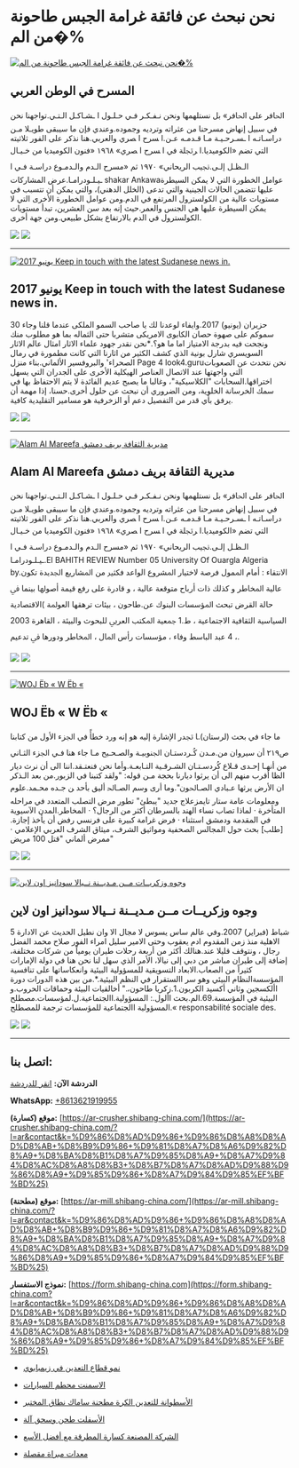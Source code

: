 # نحن نبحث عن فائقة غرامة الجبس طاحونة من الم�%

<a href="https://swt.shibang-china.com/?l=ar&img&k=%D9%86%D8%AD%D9%86+%D9%86%D8%A8%D8%AD%D8%AB+%D8%B9%D9%86+%D9%81%D8%A7%D8%A6%D9%82%D8%A9+%D8%BA%D8%B1%D8%A7%D9%85%D8%A9+%D8%A7%D9%84%D8%AC%D8%A8%D8%B3+%D8%B7%D8%A7%D8%AD%D9%88%D9%86%D8%A9+%D9%85%D9%86+%D8%A7%D9%84%D9%85%EF%BF%BD%25" target="_blank">![نحن نبحث عن فائقة غرامة الجبس طاحونة من الم�%](http://static.shibang-china.com/all-800x300/275.jpg)</a>

## المسرح في الوطن العربي
اﳊﺎﻓﺮ ﻋﻠﻰ اﳊﺎﻓﺮ» ﺑﻞ ﻧﺴﺘﻠﻬﻤﻬﺎ وﻧﺤﻦ ﻧـﻔـﻜـﺮ ﻓـﻲ ﺣـﻠـﻮل ا ـﺸـﺎﻛـﻞ اﻟـﺘـﻲ.ﺗﻮاﺟﻬﻨﺎ ﻧﺤﻦ ﻓﻲ ﺳﺒﻴﻞ إﻧﻬﺎض ﻣﺴﺮﺣﻨﺎ ﻣﻦ ﻋﺜﺮاﺗﻪ وﺗﺮدﻳﻪ وﺟﻤﻮده.وﻋﻨﺪي ﻓﺈن ﻣﺎ ﺳﻴﺒﻘﻰ ﻃﻮﻳـﻼ ﻣـﻦ دراﺳـﺎﺗـﻪ ا ـﺴـﺮﺣـﻴـﺔ ﻣـﺎ ﻗـﺪﻣـﻪ ﻋـﻦ.ا ﺴﺮح ا ﺼﺮي واﻟﻌﺮﺑﻲ.ﻫﻨﺎ ﻧﺬﻛﺮ ﻋﻠﻰ اﻟﻔﻮر ﺛﻼﺛﻴﺘﻪ اﻟﺘﻲ ﺗﻀﻢ «اﻟﻜﻮﻣﻴﺪﻳﺎ.ا ﺮﲡﻠﺔ ﻓﻲ ا ﺴﺮح ا ﺼﺮي» ١٩٦٨ «ﻓﻨﻮن اﻟﻜﻮﻣﻴﺪﻳﺎ ﻣﻦ ﺧـﻴـﺎل اﻟـﻈـﻞ إﻟـﻰ.ﳒﻴﺐ اﻟﺮﻳﺤﺎﻧﻲ» ١٩٧٠ ﺛﻢ «ﻣﺴﺮح اﻟـﺪم واﻟـﺪﻣـﻮع دراﺳـﺔ ﻓـﻲ ا ـﻴـﻠـﻮدراﻣـﺎ.عرض المشاركات shakar Ankawaعوامل الخطورة التي لا يمكن السيطرة عليها تتضمن الحالات الجينية والتي تدعى (الخلل الدهني)، والتي يمكن أن تتسبب في مستويات عالية من الكولسترول المرتفع في الدم.ومن عوامل الخطورة الأخرى التي لا يمكن السيطرة عليها هي الجنس والعمر.حيث إنه بعد سن العشرين، تبدأ مستويات الكولسترول في الدم بالارتفاع بشكل طبيعي.ومن جهة أخرى.


<a href="https://whatsapp.shibangsoft.com/WhatsApp.php" target="_blank" title="WhatsApp">![](http://static.shibang-china.com/icon/whatsapp.png)</a> <a href="https://swt.shibang-china.com/?l=ar&icon&k=%D9%86%D8%AD%D9%86+%D9%86%D8%A8%D8%AD%D8%AB+%D8%B9%D9%86+%D9%81%D8%A7%D8%A6%D9%82%D8%A9+%D8%BA%D8%B1%D8%A7%D9%85%D8%A9+%D8%A7%D9%84%D8%AC%D8%A8%D8%B3+%D8%B7%D8%A7%D8%AD%D9%88%D9%86%D8%A9+%D9%85%D9%86+%D8%A7%D9%84%D9%85%EF%BF%BD%25" target="_blank">![](http://static.shibang-china.com/icon/chat-ar.png)</a>

---

<a href="https://swt.shibang-china.com/?l=ar&img&k=%D9%86%D8%AD%D9%86+%D9%86%D8%A8%D8%AD%D8%AB+%D8%B9%D9%86+%D9%81%D8%A7%D8%A6%D9%82%D8%A9+%D8%BA%D8%B1%D8%A7%D9%85%D8%A9+%D8%A7%D9%84%D8%AC%D8%A8%D8%B3+%D8%B7%D8%A7%D8%AD%D9%88%D9%86%D8%A9+%D9%85%D9%86+%D8%A7%D9%84%D9%85%EF%BF%BD%25" target="_blank">![يونيو 2017 Keep in touch with the latest Sudanese news in.](http://static.shibang-china.com/all-800x300/1169.jpg)</a>

## يونيو 2017 Keep in touch with the latest Sudanese news in.
30 حزيران (يونيو) 2017.وايفاء لوعدنا لك يا صاحب السمو الملكى عندما قلنا وجاء سموكم على صهوة حصان الكابوى الامريكى متشربا حتى الثماله بما هو مطلوب منك ونجحت فيه بدرجة الامتياز اما ما هو؟.*نحن نقدر جهود علماء الاثار امثال عالم الاثار السويسري شارل بونية الذي كشف الكثير من اثارنا التي كانت مطمورة في رمال الصحراء&#39; والبروفسير الألماني.بناء منزل Page 4 look4.guruنحن نتحدث عن الصعوبات التي واجهتها عند الاتصال العناصر الهيكلية الأخرى على الجدران التي يسهل اختراقها.السحابات &quot;الكلاسيكية&quot;، وغالبا ما يصبح عديم الفائدة لا يتم الاحتفاظ بها في سمك الخرسانة الخلوية، ومن الضروري أن نبحث عن حلول أخرى.حسنا، إذا مهمة أن يرفق بأي قدر من التفصيل دعم أو الزخرفية هو مسامير التقليدية كافية.


<a href="https://whatsapp.shibangsoft.com/WhatsApp.php" target="_blank" title="WhatsApp">![](http://static.shibang-china.com/icon/whatsapp.png)</a> <a href="https://swt.shibang-china.com/?l=ar&icon&k=%D9%86%D8%AD%D9%86+%D9%86%D8%A8%D8%AD%D8%AB+%D8%B9%D9%86+%D9%81%D8%A7%D8%A6%D9%82%D8%A9+%D8%BA%D8%B1%D8%A7%D9%85%D8%A9+%D8%A7%D9%84%D8%AC%D8%A8%D8%B3+%D8%B7%D8%A7%D8%AD%D9%88%D9%86%D8%A9+%D9%85%D9%86+%D8%A7%D9%84%D9%85%EF%BF%BD%25" target="_blank">![](http://static.shibang-china.com/icon/chat-ar.png)</a>

---

<a href="https://swt.shibang-china.com/?l=ar&img&k=%D9%86%D8%AD%D9%86+%D9%86%D8%A8%D8%AD%D8%AB+%D8%B9%D9%86+%D9%81%D8%A7%D8%A6%D9%82%D8%A9+%D8%BA%D8%B1%D8%A7%D9%85%D8%A9+%D8%A7%D9%84%D8%AC%D8%A8%D8%B3+%D8%B7%D8%A7%D8%AD%D9%88%D9%86%D8%A9+%D9%85%D9%86+%D8%A7%D9%84%D9%85%EF%BF%BD%25" target="_blank">![Alam Al Mareefa مديرية الثقافة بريف دمشق](http://static.shibang-china.com/all-800x300/63.jpg)</a>

## Alam Al Mareefa مديرية الثقافة بريف دمشق
اﳊﺎﻓﺮ ﻋﻠﻰ اﳊﺎﻓﺮ» ﺑﻞ ﻧﺴﺘﻠﻬﻤﻬﺎ وﻧﺤﻦ ﻧـﻔـﻜـﺮ ﻓـﻲ ﺣـﻠـﻮل ا ـﺸـﺎﻛـﻞ اﻟـﺘـﻲ.ﺗﻮاﺟﻬﻨﺎ ﻧﺤﻦ ﻓﻲ ﺳﺒﻴﻞ إﻧﻬﺎض ﻣﺴﺮﺣﻨﺎ ﻣﻦ ﻋﺜﺮاﺗﻪ وﺗﺮدﻳﻪ وﺟﻤﻮده.وﻋﻨﺪي ﻓﺈن ﻣﺎ ﺳﻴﺒﻘﻰ ﻃﻮﻳـﻼ ﻣـﻦ دراﺳـﺎﺗـﻪ ا ـﺴـﺮﺣـﻴـﺔ ﻣـﺎ ﻗـﺪﻣـﻪ ﻋـﻦ.ا ﺴﺮح ا ﺼﺮي واﻟﻌﺮﺑﻲ.ﻫﻨﺎ ﻧﺬﻛﺮ ﻋﻠﻰ اﻟﻔﻮر ﺛﻼﺛﻴﺘﻪ اﻟﺘﻲ ﺗﻀﻢ «اﻟﻜﻮﻣﻴﺪﻳﺎ.ا ﺮﲡﻠﺔ ﻓﻲ ا ﺴﺮح ا ﺼﺮي» ١٩٦٨ «ﻓﻨﻮن اﻟﻜﻮﻣﻴﺪﻳﺎ ﻣﻦ ﺧـﻴـﺎل اﻟـﻈـﻞ إﻟـﻰ.ﳒﻴﺐ اﻟﺮﻳﺤﺎﻧﻲ» ١٩٧٠ ﺛﻢ «ﻣﺴﺮح اﻟـﺪم واﻟـﺪﻣـﻮع دراﺳـﺔ ﻓـﻲ ا ـﻴـﻠـﻮدراﻣـﺎ.El BAHITH REVIEW Number 05 University Of Ouargla Algeria by.ﺍﻻﻧﺘﻘﺎﺀ : ﺃﻣﺎﻡ ﺍﳌﻤﻮﻝ ﻓﺮﺻﺔ ﻻﺧﺘﻴﺎﺭ ﺍﳌﺸﺮﻭﻉ ﺍﻟﻮﺍﻋﺪ ﻓﻜﺜﲑ ﻣﻦ ﺍﳌﺸﺎﺭﻳﻊ ﺍﳉﺪﻳﺪﺓ ﺗﻜﻮﻥ ﻋﺎﻟﻴﺔ ﺍﳌﺨﺎﻃﺮ ﻭ ﻛﺬﻟﻚ ﺫﺍﺕ ﺃﺭﺑﺎﺡ ﻣﺘﻮﻗﻌﺔ ﻋﺎﻟﻴﺔ ، ﻭ ﻗﺎﺩﺭﺓ ﻋﻠﻰ ﺭﻓﻊ ﻗﻴﻤﺔ ﺃﺻﻮﳍﺎ ﺑﻴﻨﻤﺎ ﰲ ﺣﺎﻟﺔ ﺍﻟﻘﺮﺽ ﺗﺒﺤﺚ ﺍﳌﺆﺳﺴﺎﺕ ﺍﻟﺒﻨﻮﻙ ﻋﻦ.ﻃﺎﺣﻮﻥ ، ﺑﻴﺌﺎﺕ ﺗﺮﻫﻘﻬﺎ ﺍﻟﻌﻮﳌﺔ )ﺍﻻﻗﺘﺼﺎﺩﻳﺔ ﺍﻟﺴﻴﺎﺳﻴﺔ ﺍﻟﺜﻘﺎﻓﻴﺔ ﺍﻻﺟﺘﻤﺎﻋﻴﺔ ، ﻁ.1 ﲨﻌﻴﺔ ﺍﳌﻜﺘﺐ ﺍﻟﻌﺮﰊ ﻟﻠﺒﺤﻮﺙ ﻭﺍﻟﺒﻴﺌﺔ ، ﺍﻟﻘﺎﻫﺮﺓ 2003 ، 4 ﻋﺒﺪ ﺍﻟﺒﺎﺳﻂ ﻭﻓﺎﺀ ، ﻣﺆﺳﺴﺎﺕ ﺭﺃﺱ ﺍﳌﺎﻝ ، ﺍﳌﺨﺎﻃﺮ ﻭﺩﻭﺭﻫﺎ ﰲ ﺗﺪﻋﻴﻢ.


<a href="https://whatsapp.shibangsoft.com/WhatsApp.php" target="_blank" title="WhatsApp">![](http://static.shibang-china.com/icon/whatsapp.png)</a> <a href="https://swt.shibang-china.com/?l=ar&icon&k=%D9%86%D8%AD%D9%86+%D9%86%D8%A8%D8%AD%D8%AB+%D8%B9%D9%86+%D9%81%D8%A7%D8%A6%D9%82%D8%A9+%D8%BA%D8%B1%D8%A7%D9%85%D8%A9+%D8%A7%D9%84%D8%AC%D8%A8%D8%B3+%D8%B7%D8%A7%D8%AD%D9%88%D9%86%D8%A9+%D9%85%D9%86+%D8%A7%D9%84%D9%85%EF%BF%BD%25" target="_blank">![](http://static.shibang-china.com/icon/chat-ar.png)</a>

---

<a href="https://swt.shibang-china.com/?l=ar&img&k=%D9%86%D8%AD%D9%86+%D9%86%D8%A8%D8%AD%D8%AB+%D8%B9%D9%86+%D9%81%D8%A7%D8%A6%D9%82%D8%A9+%D8%BA%D8%B1%D8%A7%D9%85%D8%A9+%D8%A7%D9%84%D8%AC%D8%A8%D8%B3+%D8%B7%D8%A7%D8%AD%D9%88%D9%86%D8%A9+%D9%85%D9%86+%D8%A7%D9%84%D9%85%EF%BF%BD%25" target="_blank">![WOJ Ëb « W Ëb «](http://static.shibang-china.com/all-800x300/186.jpg)</a>

## WOJ Ëb « W Ëb «
ﻣﺎ ﺟﺎء ﻓﻲ ﺑﺤﺚ (ﻟﺮﺳﺘﺎن).ﺎ ﲡﺪر اﻹﺷﺎرة إﻟﻴﻪ ﻫﻮ إﻧﻪ ورد ﺧﻄﺄً ﻓﻲ اﳉﺰء اﻷول ﻣﻦ ﻛﺘﺎﺑﻨﺎ ص٢١٩ أن ﺳﻴﺮوان ﻣﻦ.ﻣـﺪن ﻛُـﺮدﺳﺘـﺎن اﳉﻨﻮﺑﻴـﺔ واﻟﺼـﺤـﻴﺢ ﻣـﺎ ﺟﺎء ﻫﻨﺎ ﻓـﻲ اﳉﺰء اﻟﺜـﺎﻧﻲ ﻣﻦ أﻧﻬـﺎ إﺣـﺪى ﻗـﻼع ﻛُﺮدﺳـﺘـﺎن اﻟﺸـﺮﻗـﻴﺔ اﻟﺘـﺎﺑﻌـﺔ.وأﻣﺎ ﻧﺤﻦ ﻓﻨﻌﺘـﻘﺪ.اﻧﻨﺎ اﻟﻰ أن ﻧﺮث دﻳﺎر اﻟﻈﺎ أﻗﺮب ﻣﻨﻬﻢ اﻟﻰ أن ﻳﺮﺛﻮا دﻳﺎرﻧﺎ ﺑﺤﺠﺔ ﻣـﻦ ﻗﻮﻟﻪ: &quot;وﻟﻘﺪ ﻛﺘﺒﻨﺎ ﻓﻲ اﻟﺰﺑﻮر.ﻣﻦ ﺑﻌﺪ اﻟـﺬﻛﺮ ان اﻷرض ﻳﺮﺛﻬﺎ ﻋـﺒﺎدي اﻟﺼـﺎﳊﻮن&quot;.وﻣﺎ أرى وﺳﻢ اﻟﺼـﺎﳊ أﻟﻴﻖ ﺑﺄﺣﺪ ﻦ ﺟـﺪه ﻣﺤـﻤﺪ.علوم ومعلومات عامة ستار تايمزعلاج جديد &quot;يبطئ&quot; تطور مرض التصلب المتعدد في مراحله المتأخرة &middot; لماذا تصاب نساء الهند بالسرطان أكثر من الرجال؟ &middot; المخاطر.المدن الآسيوية في المقدمة ودمشق استثناء &middot; فرض غرامة كبيرة على فرنسي رفض أن يأخذ إجازة.[طلب] بحث حول المجالس الصحفية ومواثيق الشرف، ميثاق الشرف العربي الإعلامي &middot; ممرض ألماني &quot;قتل 100 مريض&quot;


<a href="https://whatsapp.shibangsoft.com/WhatsApp.php" target="_blank" title="WhatsApp">![](http://static.shibang-china.com/icon/whatsapp.png)</a> <a href="https://swt.shibang-china.com/?l=ar&icon&k=%D9%86%D8%AD%D9%86+%D9%86%D8%A8%D8%AD%D8%AB+%D8%B9%D9%86+%D9%81%D8%A7%D8%A6%D9%82%D8%A9+%D8%BA%D8%B1%D8%A7%D9%85%D8%A9+%D8%A7%D9%84%D8%AC%D8%A8%D8%B3+%D8%B7%D8%A7%D8%AD%D9%88%D9%86%D8%A9+%D9%85%D9%86+%D8%A7%D9%84%D9%85%EF%BF%BD%25" target="_blank">![](http://static.shibang-china.com/icon/chat-ar.png)</a>

---

<a href="https://swt.shibang-china.com/?l=ar&img&k=%D9%86%D8%AD%D9%86+%D9%86%D8%A8%D8%AD%D8%AB+%D8%B9%D9%86+%D9%81%D8%A7%D8%A6%D9%82%D8%A9+%D8%BA%D8%B1%D8%A7%D9%85%D8%A9+%D8%A7%D9%84%D8%AC%D8%A8%D8%B3+%D8%B7%D8%A7%D8%AD%D9%88%D9%86%D8%A9+%D9%85%D9%86+%D8%A7%D9%84%D9%85%EF%BF%BD%25" target="_blank">![وجوه وزكريــات مــن مـديــنة نــيالا سودانيز اون لاين](http://static.shibang-china.com/all-800x300/166.jpg)</a>

## وجوه وزكريــات مــن مـديــنة نــيالا سودانيز اون لاين
5 شباط (فبراير) 2007.وفي عالم ساس يسوس لا مجال الا وان نطيل الحديث عن الادارة الاهلية منذ زمن المقدوم ادم يعقوب وحتى الامير سليل امراء الفور صلاح محمد الفضل رجال ، ونتوقف قليلا عند.هنالك أكثر من أربعة رحلات طيران يومياً من شركات مختلفة، إضافة إلى طيران مباشر من دبي إلى نيالا، الأمر الذي سهل لنا نحن هنا في دولة الإمارات كثيراً من الصعاب.الابعاد التسويقية للمسؤولية البيئية وانعكاساتها على تنافسية المؤسسةالنظام البيئي وهو سر االستقرار في النظم البيئية.*.من بين هذه الدورات دورة األكسجين وثاني أكسيد الكربون.1.زكريا طاحون،.&quot; أخالقيات البيئة وحماقات الحروب.و البيئية في المؤسسة.69.الم.بحث األول.: المسؤولية.االجتماعية.ل.لمؤسسات.مصطلح المسؤولية االجتماعية للمؤسسات ترجمة للمصطلح.« responsabilité sociale des.


<a href="https://whatsapp.shibangsoft.com/WhatsApp.php" target="_blank" title="WhatsApp">![](http://static.shibang-china.com/icon/whatsapp.png)</a> <a href="https://swt.shibang-china.com/?l=ar&icon&k=%D9%86%D8%AD%D9%86+%D9%86%D8%A8%D8%AD%D8%AB+%D8%B9%D9%86+%D9%81%D8%A7%D8%A6%D9%82%D8%A9+%D8%BA%D8%B1%D8%A7%D9%85%D8%A9+%D8%A7%D9%84%D8%AC%D8%A8%D8%B3+%D8%B7%D8%A7%D8%AD%D9%88%D9%86%D8%A9+%D9%85%D9%86+%D8%A7%D9%84%D9%85%EF%BF%BD%25" target="_blank">![](http://static.shibang-china.com/icon/chat-ar.png)</a>

---
## اتصل بنا:

**الدردشة الآن:** [انقر للدردشة](https://swt.shibang-china.com?l=ar&contact&k=%D9%86%D8%AD%D9%86+%D9%86%D8%A8%D8%AD%D8%AB+%D8%B9%D9%86+%D9%81%D8%A7%D8%A6%D9%82%D8%A9+%D8%BA%D8%B1%D8%A7%D9%85%D8%A9+%D8%A7%D9%84%D8%AC%D8%A8%D8%B3+%D8%B7%D8%A7%D8%AD%D9%88%D9%86%D8%A9+%D9%85%D9%86+%D8%A7%D9%84%D9%85%EF%BF%BD%25)

**WhatsApp:**  [+8613621919955](https://whatsapp.shibangsoft.com/WhatsApp.php)

**موقع (كسارة):** [https://ar-crusher.shibang-china.com/](https://ar-crusher.shibang-china.com/?l=ar&contact&k=%D9%86%D8%AD%D9%86+%D9%86%D8%A8%D8%AD%D8%AB+%D8%B9%D9%86+%D9%81%D8%A7%D8%A6%D9%82%D8%A9+%D8%BA%D8%B1%D8%A7%D9%85%D8%A9+%D8%A7%D9%84%D8%AC%D8%A8%D8%B3+%D8%B7%D8%A7%D8%AD%D9%88%D9%86%D8%A9+%D9%85%D9%86+%D8%A7%D9%84%D9%85%EF%BF%BD%25)

**موقع (مطحنة):** [https://ar-mill.shibang-china.com/](https://ar-mill.shibang-china.com/?l=ar&contact&k=%D9%86%D8%AD%D9%86+%D9%86%D8%A8%D8%AD%D8%AB+%D8%B9%D9%86+%D9%81%D8%A7%D8%A6%D9%82%D8%A9+%D8%BA%D8%B1%D8%A7%D9%85%D8%A9+%D8%A7%D9%84%D8%AC%D8%A8%D8%B3+%D8%B7%D8%A7%D8%AD%D9%88%D9%86%D8%A9+%D9%85%D9%86+%D8%A7%D9%84%D9%85%EF%BF%BD%25)

**نموذج الاستفسار:** [https://form.shibang-china.com](https://form.shibang-china.com?l=ar&contact&k=%D9%86%D8%AD%D9%86+%D9%86%D8%A8%D8%AD%D8%AB+%D8%B9%D9%86+%D9%81%D8%A7%D8%A6%D9%82%D8%A9+%D8%BA%D8%B1%D8%A7%D9%85%D8%A9+%D8%A7%D9%84%D8%AC%D8%A8%D8%B3+%D8%B7%D8%A7%D8%AD%D9%88%D9%86%D8%A9+%D9%85%D9%86+%D8%A7%D9%84%D9%85%EF%BF%BD%25)

* [نمو قطاع التعدين في زيمبابوي](../29/%D9%86%D9%85%D9%88%20%D9%82%D8%B7%D8%A7%D8%B9%20%D8%A7%D9%84%D8%AA%D8%B9%D8%AF%D9%8A%D9%86%20%D9%81%D9%8A%20%D8%B2%D9%8A%D9%85%D8%A8%D8%A7%D8%A8%D9%88%D9%8A.md)

* [الاسمنت محطم السيارات](../26/%D8%A7%D9%84%D8%A7%D8%B3%D9%85%D9%86%D8%AA%20%D9%85%D8%AD%D8%B7%D9%85%20%D8%A7%D9%84%D8%B3%D9%8A%D8%A7%D8%B1%D8%A7%D8%AA.md)

* [الأسطوانة للتعدين الكرة مطحنة ساماك نطاق المختبر](../30/%D8%A7%D9%84%D8%A3%D8%B3%D8%B7%D9%88%D8%A7%D9%86%D8%A9%20%D9%84%D9%84%D8%AA%D8%B9%D8%AF%D9%8A%D9%86%20%D8%A7%D9%84%D9%83%D8%B1%D8%A9%20%D9%85%D8%B7%D8%AD%D9%86%D8%A9%20%D8%B3%D8%A7%D9%85%D8%A7%D9%83%20%D9%86%D8%B7%D8%A7%D9%82%20%D8%A7%D9%84%D9%85%D8%AE%D8%AA%D8%A8%D8%B1.md)

* [الأسفلت طحن وسحق آلة](../30/%D8%A7%D9%84%D8%A3%D8%B3%D9%81%D9%84%D8%AA%20%D8%B7%D8%AD%D9%86%20%D9%88%D8%B3%D8%AD%D9%82%20%D8%A2%D9%84%D8%A9.md)

* [الشركة المصنعة كسارة المطرقة مع أفضل الأسع](../27/%D8%A7%D9%84%D8%B4%D8%B1%D9%83%D8%A9%20%D8%A7%D9%84%D9%85%D8%B5%D9%86%D8%B9%D8%A9%20%D9%83%D8%B3%D8%A7%D8%B1%D8%A9%20%D8%A7%D9%84%D9%85%D8%B7%D8%B1%D9%82%D8%A9%20%D9%85%D8%B9%20%D8%A3%D9%81%D8%B6%D9%84%20%D8%A7%D9%84%D8%A3%D8%B3%D8%B9.md)

* [معدات مبراة مقصلة](../29/%D9%85%D8%B9%D8%AF%D8%A7%D8%AA%20%D9%85%D8%A8%D8%B1%D8%A7%D8%A9%20%D9%85%D9%82%D8%B5%D9%84%D8%A9.md)